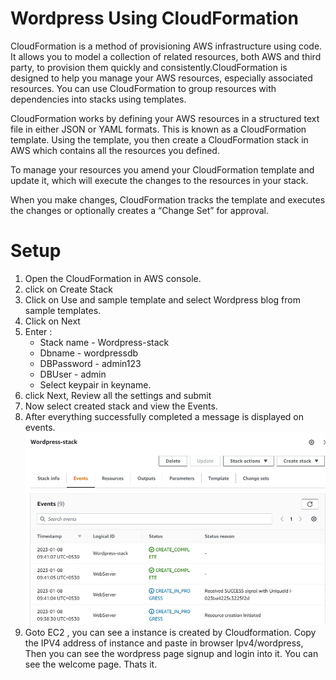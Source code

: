 # Wordpress Using CloudFormation

CloudFormation is a method of provisioning AWS infrastructure using code. It allows you to model a collection of related resources, both AWS and third party, to provision them quickly and consistently.CloudFormation is designed to help you manage your AWS resources, especially associated resources. You can use CloudFormation to group resources with dependencies into stacks using templates.

CloudFormation works by defining your AWS resources in a structured text file in either JSON or YAML formats. This is known as a CloudFormation template. Using the template, you then create a CloudFormation stack in AWS which contains all the resources you defined.

To manage your resources you amend your CloudFormation template and update it, which will execute the changes to the resources in your stack.

When you make changes, CloudFormation tracks the template and executes the changes or optionally creates a “Change Set” for approval.

# Setup

1. Open the CloudFormation in AWS console.
2. click on Create Stack
3. Click on Use and sample template and select Wordpress blog from sample templates.
4. Click on Next
5. Enter :
    * Stack name - Wordpress-stack
    * Dbname - wordpressdb
    * DBPassword - admin123
    * DBUser - admin
    * Select keypair in keyname.
6. click Next, Review all the settings and submit
7. Now select created stack and view the Events.
8. After everything successfully completed a message is displayed on events.
   ![Stack](./images/stack.jpg)
9.  Goto EC2 , you can see a instance is created by Cloudformation. Copy the IPV4 address of instance and paste in browser Ipv4/wordpress, Then you can see the wordpress page signup and login into it. You can see the welcome page. Thats it.   
   
